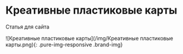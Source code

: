 # Креативные пластиковые карты

Статья для сайта

![Креативные пластиковые карты](/img/Креативные пластиковые карты.png){: .pure-img-responsive .brand-img}
